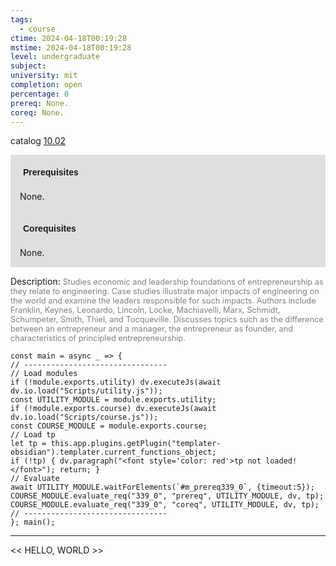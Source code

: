 ```yaml
---
tags:
  - course
ctime: 2024-04-18T00:19:28
mstime: 2024-04-18T00:19:28
level: undergraduate
subject: 
university: mit
completion: open
percentage: 0
prereq: None.
coreq: None.
---
```


catalog [10.02](http://student.mit.edu/catalog/m10a.html#10.02)

<span style="display: block; padding: 15px; background-color: rgb(100, 100, 100, 0.2);"><font id="m_prereq339_0" style="display: block; font-family: Arial, sans-serif; font-weight: bold; padding: 5px">Prerequisites</font><br><span id="prereq339_0">None.</span></span>
<span style="display: block; padding: 15px; background-color: rgb(100, 100, 100, 0.2);"><font id="m_coreq339_0" style="display: block; font-family: Arial, sans-serif; font-weight: bold; padding: 5px">Corequisites</font><br><span id="coreq339_0">None.</span></span>

<font style="">Description:</font>
<font style="color: grey; font-size: 0.8rem;">Studies economic and leadership foundations of entrepreneurship as they relate to engineering.  Case studies illustrate major impacts of engineering on the world and examine the leaders responsible for such impacts. Authors include Franklin, Keynes, Leonardo, Lincoln, Locke, Machiavelli, Marx, Schmidt, Schumpeter, Smith, Thiel, and Tocqueville. Discusses topics such as the difference between an entrepreneur and a manager, the entrepreneur as founder, and characteristics of principled entrepreneurship.</font>

```dataviewjs
const main = async _ => {
// --------------------------------
// Load modules
if (!module.exports.utility) dv.executeJs(await dv.io.load("Scripts/utility.js"));
const UTILITY_MODULE = module.exports.utility;
if (!module.exports.course) dv.executeJs(await dv.io.load("Scripts/course.js"));
const COURSE_MODULE = module.exports.course;
// Load tp
let tp = this.app.plugins.getPlugin("templater-obsidian").templater.current_functions_object;
if (!tp) { dv.paragraph("<font style='color: red'>tp not loaded!</font>"); return; }
// Evaluate
await UTILITY_MODULE.waitForElements(`#m_prereq339_0`, {timeout:5});
COURSE_MODULE.evaluate_req("339_0", "prereq", UTILITY_MODULE, dv, tp);
COURSE_MODULE.evaluate_req("339_0", "coreq", UTILITY_MODULE, dv, tp);
// --------------------------------
}; main();
```

---

<< HELLO, WORLD >>
